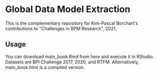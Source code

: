 # Global Data Model Extraction

This is the complementary repository for Kim-Pascal Borchart's contributions to "Challenges in BPM Research", 2021.

## Usage

You can download main_book.Rmd from here and execute it in RStudio. Datasets are BPI Challenge 2017, 2020, and RTFM.
Alternatively, main_book.html is a compiled version.

